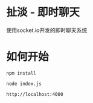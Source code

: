 # 扯淡 - 即时聊天

使用socket.io开发的即时聊天系统

# 如何开始

```
npm install
```

```
node index.js
```

```
http://localhost:4000
```


